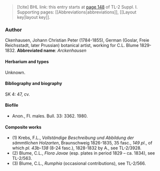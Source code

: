 > [!cite] BHL link: this entry starts at [page 148](https://www.biodiversitylibrary.org/page/33264875) of TL-2 Suppl. I.
> Supporting pages: [[Abbreviations|abbreviations]], [[Layout key|layout key]].

### Author

Ckenhausen, Johann Christian Peter (1784-1855), German (Goslar, Freie Reichsstadt, later Prussian) botanical artist, working for C.L. Blume 1829-1832. 
**Abbreviated name**: *Arckenhausen*

#### Herbarium and types

Unknown.

#### Bibliography and biography

SK 4: 47, cv.

#### Biofile

- Anon., Fl. males. Bull. 33: 3362. 1980.

#### Composite works

- (1) Krebs, F.L., *Vollständige Beschreibung und Abbildung der sämmtlichen Holzarten*, Braunschweig 1826-1835, 35 fasc., *149 pl*., of which *pl. 43b-138* (8-24 fasc.), 1828-1832 by A., see TL-2/3928.
- (2) Blume, C.L., *Flora Javae* (esp. plates in period 1829 – ca. 1834), see TL-2/563.
- (3) Blume, C.L., *Rumphia* (occasional contributions), see TL-2/566.

